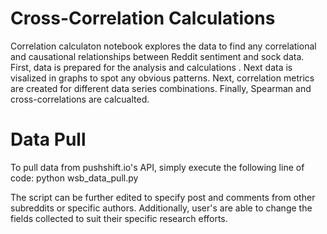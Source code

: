 # Cross-Correlation Calculations

Correlation calculaton notebook explores the data to find any correlational and causational relationships between Reddit sentiment and sock data. First, data is prepared for the analysis and calculations . Next data is visalized in graphs to spot any obvious patterns. Next, correlation metrics are created for different data series combinations. Finally, Spearman and cross-correlations are calcualted.



# Data Pull

To pull data from pushshift.io's API, simply execute the following line of code: python wsb_data_pull.py

The script can be further edited to specify post and comments from other subreddits or specific authors. Additionally, user's are able to change the fields collected to suit their specific research efforts.



